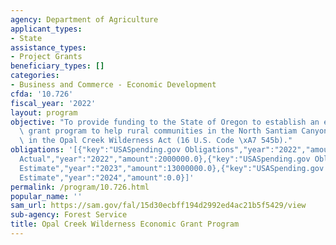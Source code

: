 ```yaml
---
agency: Department of Agriculture
applicant_types:
- State
assistance_types:
- Project Grants
beneficiary_types: []
categories:
- Business and Commerce - Economic Development
cfda: '10.726'
fiscal_year: '2022'
layout: program
objective: "To provide funding to the State of Oregon to establish an economic development\
  \ grant program to help rural communities in the North Santiam Canyon as authorized\
  \ in the Opal Creek Wilderness Act (16 U.S. Code \xA7 545b)."
obligations: '[{"key":"USASpending.gov Obligations","year":"2022","amount":2000000.0},{"key":"SAM.gov
  Actual","year":"2022","amount":2000000.0},{"key":"USASpending.gov Obligations","year":"2023","amount":0.0},{"key":"SAM.gov
  Estimate","year":"2023","amount":13000000.0},{"key":"USASpending.gov Obligations","year":"2024","amount":0.0},{"key":"SAM.gov
  Estimate","year":"2024","amount":0.0}]'
permalink: /program/10.726.html
popular_name: ''
sam_url: https://sam.gov/fal/15d30ecbff194d2992ed4ac21b5f5429/view
sub-agency: Forest Service
title: Opal Creek Wilderness Economic Grant Program
---
```

